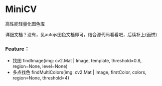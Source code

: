 # MiniCV
高性能轻量化图色库

详细文档？没有，见autojs图色文档即可，结合源代码看看吧，后续补上(~~画饼~~)

### Feature：
- 找图 
findImage(img: cv2.Mat | Image, template, threshold=0.8, region=None, level=None)
- 多点找色
findMultiColors(img: cv2.Mat | Image, firstColor, colors, region=None, threshold=4)